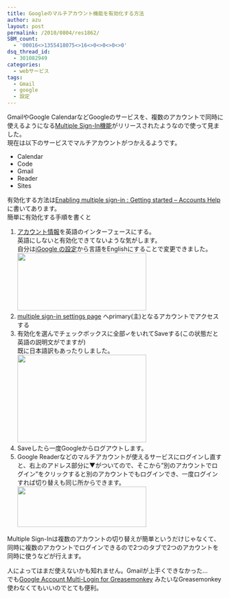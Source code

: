 ```yaml
---
title: Googleのマルチアカウント機能を有効化する方法
author: azu
layout: post
permalink: /2010/0804/res1862/
SBM_count:
  - '00016<>1355418075<>16<>0<>0<>0<>0'
dsq_thread_id:
  - 301082949
categories:
  - webサービス
tags:
  - Gmail
  - google
  - 設定
---
```

GmailやGoogle CalendarなどGoogleのサービスを、複数のアカウントで同時に使えるようになる<a title="Googleの複数アカウントの使い分けが再ログイン不要になる–Multiple Sign-In機能" rel="bookmark" href="http://jp.techcrunch.com/archives/20100803gmail-multiple-accounts/">Multiple Sign-In機能</a>がリリースされたようなので使って見ました。  
現在は以下のサービスでマルチアカウントがつかえるようです。

*   Calendar
*   Code
*   Gmail
*   Reader
*   Sites

有効化する方法は[Enabling multiple sign-in : Getting started &#8211; Accounts Help][1]に書いてあります。  
簡単に有効化する手順を書くと

1.  [アカウント情報][2]を英語のインターフェースにする。  
    英語にしないと有効化できてないような気がします。  
    自分は[iGoogle の設定][3]から言語をEnglishにすることで変更できました。  
    [<img class="alignnone size-medium wp-image-1863" title="ss-2010-08-04-1" src="http://efcl.infol/wp-content/uploads/2010/08/ss-2010-08-04-1-300x134.png" alt="" width="300" height="134" />][4]
2.  <a href="https://www.google.com/accounts/MultipleSessions" target="_blank">multiple sign-in settings page</a> へprimary(主)となるアカウントでアクセスする
3.  有効化を選んでチェックボックスに全部✓をいれてSaveする(この状態だと英語の説明文がでますが)  
    既に日本語訳もあったりしました。  
    [<img class="alignnone size-medium wp-image-1864" title="ss-2010-08-04-2" src="http://efcl.infol/wp-content/uploads/2010/08/ss-2010-08-04-2-300x204.png" alt="" width="300" height="204" />][5]
4.  Saveしたら一度Googleからログアウトします。
5.  Google Readerなどのマルチアカウントが使えるサービスにログインし直すと、右上のアドレス部分に▼がついてので、そこから&#8221;別のアカウントでログイン&#8221;をクリックすると別のアカウントでもログインでき、一度ログインすれば切り替えも同じ所からできます。  
    [<img class="alignnone size-medium wp-image-1865" title="ss-2010-08-04-3" src="http://efcl.infol/wp-content/uploads/2010/08/ss-2010-08-04-3-300x94.png" alt="" width="300" height="94" />][6]

Multiple Sign-Inは複数のアカウントの切り替えが簡単というだけじゃなくて、同時に複数のアカウントでログインできるので2つのタブで2つのアカウントを同時に使うなどが行えます。

人によってはまだ使えないかも知れません。Gmailが上手くできなかった…  
でも[Google Account Multi-Login for Greasemonkey][7] みたいなGreasemonkey使わなくてもいいのでとても便利。

 [1]: http://www.google.com/support/accounts/bin/answer.py?hl=en&answer=181599
 [2]: https://www.google.com/accounts/b/0/ManageAccount
 [3]: http://www.google.co.jp/ig/settings
 [4]: http://efcl.infol/wp-content/uploads/2010/08/ss-2010-08-04-1.png
 [5]: http://efcl.infol/wp-content/uploads/2010/08/ss-2010-08-04-2.png
 [6]: http://efcl.infol/wp-content/uploads/2010/08/ss-2010-08-04-3.png
 [7]: http://userscripts.org/scripts/show/16341